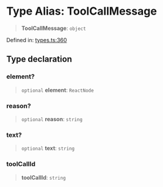 # Type Alias: ToolCallMessage

> **ToolCallMessage**: `object`

Defined in: [types.ts:360](https://github.com/GeoDaCenter/openassistant/blob/aa41155e698e0b65b1716140c0c14440cdd9d76a/packages/core/src/types.ts#L360)

## Type declaration

### element?

> `optional` **element**: `ReactNode`

### reason?

> `optional` **reason**: `string`

### text?

> `optional` **text**: `string`

### toolCallId

> **toolCallId**: `string`
